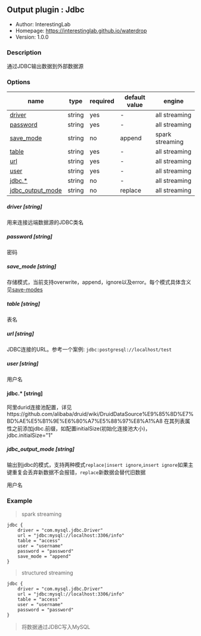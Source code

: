 ## Output plugin : Jdbc

* Author: InterestingLab
* Homepage: https://interestinglab.github.io/waterdrop
* Version: 1.0.0

### Description

通过JDBC输出数据到外部数据源

### Options

| name | type | required | default value | engine |
| --- | --- | --- | --- |--- |
| [driver](#driver-string) | string | yes | - |all streaming |
| [password](#password-string) | string | yes | - |all streaming |
| [save_mode](#save_mode-string) | string | no | append |spark streaming |
| [table](#table-string) | string | yes | - |all streaming |
| [url](#url-string) | string | yes | - |all streaming |
| [user](#user-string) | string | yes | - |all streaming |
| [jdbc.*](#jdbc.*-string) | string | no | - |all streaming |
| [jdbc_output_mode](#jdbc_output_mode-string) | string | no | replace |all streaming |


##### driver [string]

用来连接远端数据源的JDBC类名

##### password [string]

密码

##### save_mode [string]

存储模式，当前支持overwrite，append，ignore以及error。每个模式具体含义见[save-modes](http://spark.apache.org/docs/2.2.0/sql-programming-guide.html#save-modes)

##### table [string]

表名

##### url [string]

JDBC连接的URL。参考一个案例: `jdbc:postgresql://localhost/test`


##### user [string]

用户名

#### jdbc.* [string]

阿里durid连接池配置，详见https://github.com/alibaba/druid/wiki/DruidDataSource%E9%85%8D%E7%BD%AE%E5%B1%9E%E6%80%A7%E5%88%97%E8%A1%A8
在其列表属性之前添加jdbc.前缀，如配置initialSize(初始化连接池大小)，jdbc.initialSize="1"

##### jdbc_output_mode [string]

输出到jdbc的模式，支持两种模式`replace|insert ignore`,`insert ignore`如果主键重复会丢弃新数据不会报错，`replace`新数据会替代旧数据

用户名

### Example
> spark streaming
```
jdbc {
    driver = "com.mysql.jdbc.Driver"
    url = "jdbc:mysql://localhost:3306/info"
    table = "access"
    user = "username"
    password = "password"
    save_mode = "append"
}
```
> structured streaming
```
jdbc {
    driver = "com.mysql.jdbc.Driver"
    url = "jdbc:mysql://localhost:3306/info"
    table = "access"
    user = "username"
    password = "password"
}
```

> 将数据通过JDBC写入MySQL
